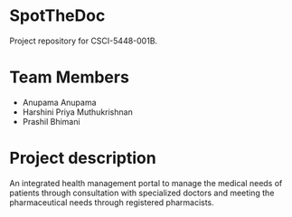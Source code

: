 # SpotTheDoc
Project repository for CSCI-5448-001B.

# Team Members

* Anupama Anupama
* Harshini Priya Muthukrishnan
* Prashil Bhimani

# Project description

An integrated health management portal to manage the medical needs of patients through consultation with specialized doctors and meeting the pharmaceutical needs through registered pharmacists. 
